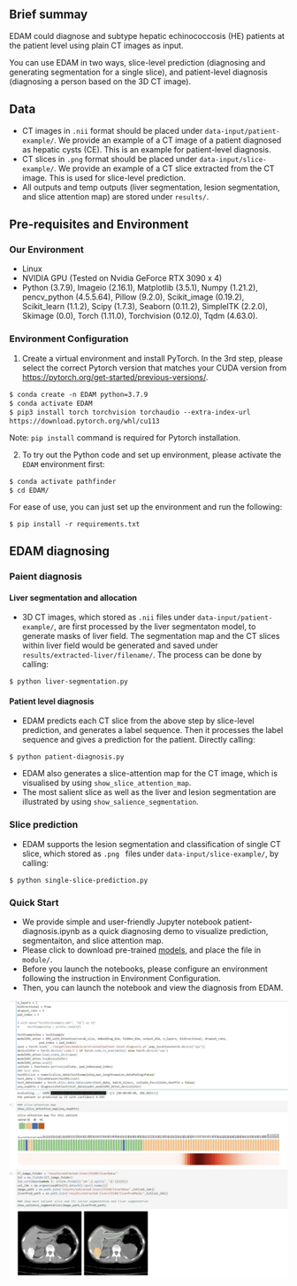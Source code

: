## Brief summay

EDAM could diagnose and subtype hepatic echinococcosis (HE) patients at the patient level using plain CT images as input. 

You can use EDAM in two ways, slice-level prediction (diagnosing and generating segmentation for a single slice), and patient-level diagnosis (diagnosing a person based on the 3D CT image).

## Data
* CT images in `.nii` format should be placed under `data-input/patient-example/`. We provide an example of a CT image of a patient diagnosed as hepatic cysts (CE). This is an example for patient-level diagnosis.
* CT slices in `.png` format should be placed under `data-input/slice-example/`. We provide an example of a CT slice extracted from the CT image. This is used for slice-level prediction.
* All outputs and temp outputs (liver segmentation, lesion segmentation, and slice attention map) are stored under `results/`.

## Pre-requisites and Environment

### Our Environment
* Linux
* NVIDIA GPU (Tested on Nvidia GeForce RTX 3090 x 4)
* Python (3.7.9), Imageio (2.16.1), Matplotlib (3.5.1), Numpy (1.21.2), pencv_python (4.5.5.64), Pillow (9.2.0), Scikit_image (0.19.2), Scikit_learn (1.1.2), Scipy (1.7.3), Seaborn (0.11.2), SimpleITK (2.2.0), Skimage (0.0), Torch (1.11.0), Torchvision (0.12.0),  Tqdm (4.63.0).
### Environment Configuration

1. Create a virtual environment and install PyTorch. In the 3rd step, please select the correct Pytorch version that matches your CUDA version from https://pytorch.org/get-started/previous-versions/.

```
$ conda create -n EDAM python=3.7.9
$ conda activate EDAM
$ pip3 install torch torchvision torchaudio --extra-index-url https://download.pytorch.org/whl/cu113
```

Note: `pip install` command is required for Pytorch installation.

2. To try out the Python code and set up environment, please activate the `EDAM` environment first:
```
$ conda activate pathfinder
$ cd EDAM/
```
For ease of use, you can just set up the environment and run the following:
```
$ pip install -r requirements.txt
```

## EDAM diagnosing

### Paient diagnosis

#### Liver segmentation and allocation

* 3D CT images, which stored as `.nii` files under `data-input/patient-example/`, are first processed by the liver segmentaton model, to generate masks of liver field. The segmentation map and the CT slices within liver field would be generated and saved under `results/extracted-liver/filename/`. The process can be done by calling:

```
$ python liver-segmentation.py
```

#### Patient level diagnosis

* EDAM predicts each CT slice from the above step by slice-level prediction, and generates a label sequence. Then it processes the label sequence and gives a prediction for the patient. Directly calling:
```
$ python patient-diagnosis.py
```
* EDAM also generates a slice-attention map for the CT image, which is visualised by using `show_slice_attention_map`.
* The most salient slice as well as the liver and lesion segmentation are illustrated by using `show_salience_segmentation`.

### Slice prediction

* EDAM supports the lesion segmentation and classification of single CT slice, which stored as `.png ` files under `data-input/slice-example/`, by calling:
```
$ python single-slice-prediction.py
```
### Quick Start

* We provide simple and user-friendly Jupyter notebook patient-diagnosis.ipynb as a quick diagnosing demo to visualize prediction, segmentaiton, and slice attention map.
* Please click to download pre-trained [models](https://cloud.tsinghua.edu.cn/d/9d8367eefa5a4e99a25e/), and place the file in `module/`. 
* Before you launch the notebooks, please configure an environment following the instruction in Environment Configuration.
* Then, you can launch the notebook and view the diagnosis from EDAM.

![avatar](docPic/pic1.jpg)



